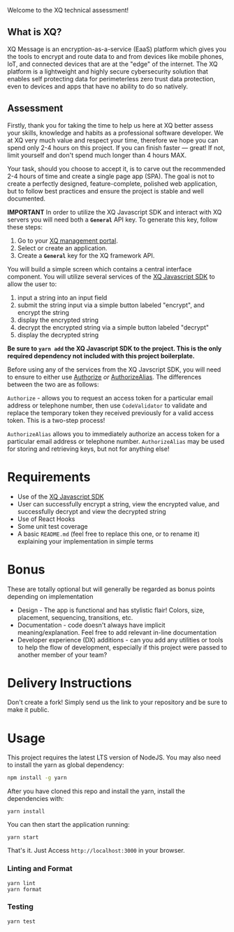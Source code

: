 Welcome to the XQ technical assessment!

## What is XQ?

XQ Message is an encryption-as-a-service (EaaS) platform which gives you the tools to encrypt and route data to and from devices like mobile phones, IoT, and connected devices that are at the "edge" of the internet. The XQ platform is a lightweight and highly secure cybersecurity solution that enables self protecting data for perimeterless zero trust data protection, even to devices and apps that have no ability to do so natively.

## Assessment

Firstly, thank you for taking the time to help us here at XQ better assess your skills, knowledge and habits as a professional software developer. We at XQ very much value and respect your time, therefore we hope you can spend only 2-4 hours on this project. If you can finish faster — great! If not, limit yourself and don't spend much longer than 4 hours MAX.

Your task, should you choose to accept it, is to carve out the recommended 2-4 hours of time and create a single page app (SPA). The goal is not to create a perfectly designed, feature-complete, polished web application, but to follow best practices and ensure the project is stable and well documented.

**IMPORTANT**
In order to utilize the XQ Javascript SDK and interact with XQ servers you will need both a **`General`** API key. To generate this key, follow these steps:

1. Go to your [XQ management portal](https://manage.xqmsg.com/applications).
2. Select or create an application.
3. Create a **`General`** key for the XQ framework API.

You will build a simple screen which contains a central interface component. You will utilize several services of the [XQ Javascript SDK](https://www.npmjs.com/package/@xqmsg/jssdk-core) to allow the user to:

1.  input a string into an input field
2.  submit the string input via a simple button labeled "encrypt", and encrypt the string
3.  display the encrypted string
4.  decrypt the encrypted string via a simple button labeled "decrypt"
5.  display the decrypted string

**Be sure to `yarn add` the XQ Javascript SDK to the project. This is the only required dependency not included with this project boilerplate.**

Before using any of the services from the XQ Javscript SDK, you will need to ensure to either use [Authorize](https://github.com/xqmsg/jssdk-core#authorization) _or_ [AuthorizeAlias](https://github.com/xqmsg/jssdk-core#connect-to-an-alias-account). The differences between the two are as follows:

`Authorize` - allows you to request an access token for a particular email address or telephone number, then use `CodeValidator` to validate and replace the temporary token they received previously for a valid access token. This is a two-step process!

`AuthorizeAlias` allows you to immediately authorize an access token for a particular email address or telephone number. `AuthorizeAlias` may be used for storing and retrieving keys, but not for anything else!

# Requirements

- Use of the [XQ Javascript SDK](https://www.npmjs.com/package/@xqmsg/jssdk-core)
- User can successfully encrypt a string, view the encrypted value, and successfully decrypt and view the decrypted string
- Use of React Hooks
- Some unit test coverage
- A basic `README.md` (feel free to replace this one, or to rename it) explaining your implementation in simple terms

# Bonus

These are totally optional but will generally be regarded as bonus points depending on implementation

- Design - The app is functional and has stylistic flair! Colors, size, placement, sequencing, transitions, etc.
- Documentation - code doesn't always have implicit meaning/explanation. Feel free to add relevant in-line documentation
- Developer experience (DX) additions - can you add any utilities or tools to help the flow of development, especially if this project were passed to another member of your team?

# Delivery Instructions

Don't create a fork! Simply send us the link to your repository and be sure to make it public.

# Usage

This project requires the latest LTS version of NodeJS. You may also need to install the yarn as global dependency:

```bash
npm install -g yarn
```

After you have cloned this repo and install the yarn, install the dependencies with:

```
yarn install
```

You can then start the application running:

```
yarn start
```

That's it. Just Access `http://localhost:3000` in your browser.

### Linting and Format

```
yarn lint
yarn format
```

### Testing

```
yarn test
```

